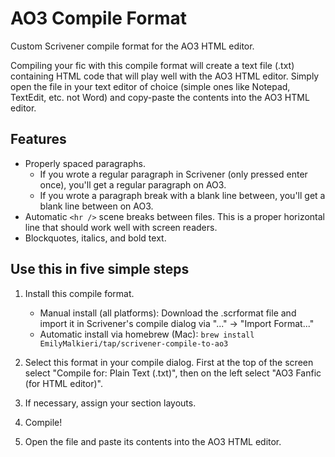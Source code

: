 # AO3 Compile Format

Custom Scrivener compile format for the AO3 HTML editor.

Compiling your fic with this compile format will create a text file (.txt) containing HTML code that will play well with the AO3 HTML editor. Simply open the file in your text editor of choice (simple ones like Notepad, TextEdit, etc. not Word) and copy-paste the contents into the AO3 HTML editor.

## Features

- Properly spaced paragraphs.
    - If you wrote a regular paragraph in Scrivener (only pressed enter once), you'll get a regular paragraph on AO3.
    - If you wrote a paragraph break with a blank line between, you'll get a blank line between on AO3.
- Automatic `<hr />` scene breaks between files. This is a proper horizontal line that should work well with screen readers.
- Blockquotes, italics, and bold text.

## Use this in five simple steps

1. Install this compile format.

    - Manual install (all platforms): Download the .scrformat file and import it in Scrivener's compile dialog via "..." → "Import Format..."
    - Automatic install via homebrew (Mac): `brew install EmilyMalkieri/tap/scrivener-compile-to-ao3`

2. Select this format in your compile dialog. First at the top of the screen select "Compile for: Plain Text (.txt)", then on the left select "AO3 Fanfic (for HTML editor)".

3. If necessary, assign your section layouts.

4. Compile!

5. Open the file and paste its contents into the AO3 HTML editor.

